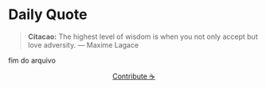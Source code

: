 # Daily Quote

> **Citacao:** The highest level of wisdom is when you not only accept but love adversity. — Maxime Lagace

fim do arquivo

<watermark-footer>
<p align="center">
  <a href="https://github.com/ruisuan/ruisuan/blob/main/contribute.md">Contribute ☕</a>
</p>
</watermark-footer>
